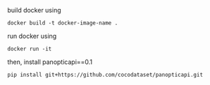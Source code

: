 build docker using 
```
docker build -t docker-image-name .
```

run docker using
```
docker run -it
```

then, install panopticapi==0.1
```
pip install git+https://github.com/cocodataset/panopticapi.git
```
